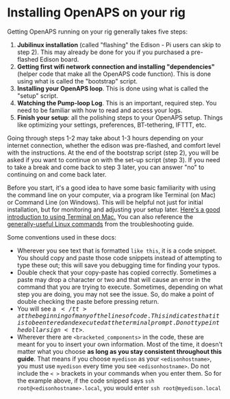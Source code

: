 # Installing OpenAPS on your rig

Getting OpenAPS running on your rig generally takes five steps:

1. **Jubilinux installation** (called "flashing" the Edison - Pi users can skip to step 2). This may already be done for you if you purchased a pre-flashed Edison board.  
2. **Getting first wifi network connection and installing "dependencies"** (helper code that make all the OpenAPS code function). This is done using what is called the "bootstrap" script.
3. **Installing your OpenAPS loop**. This is done using what is called the "setup" script.
4. **Watching the Pump-loop Log**. This is an important, required step. You need to be familiar with how to read and access your logs.
5. **Finish your setup**: all the polishing steps to your OpenAPS setup.  Things like optimizing your settings, preferences, BT-tethering, IFTTT, etc.

Going through steps 1-2 may take about 1-3 hours depending on your internet connection, whether the edison was pre-flashed, and comfort level with the instructions.  At the end of the bootstrap script (step 2), you will be asked if you want to continue on with the set-up script (step 3).  If you need to take a break and come back to step 3 later, you can answer "no" to continuing on and come back later.

Before you start, it's a good idea to have some basic familiarity with using the command line on your computer, via a program like Terminal (on Mac) or Command Line (on Windows). This will be helpful not just for initial installation, but for monitoring and adjusting your setup later. [Here's a good introduction to using Terminal on Mac.](https://blog.teamtreehouse.com/introduction-to-the-mac-os-x-command-line) You can also reference the [generally-useful Linux commands](<../Troubleshooting/General_linux_troubleshooting>) from the troubleshooting guide.

Some conventions used in these docs:

* Wherever you see text that is formatted `like this`, it is a code snippet. You should copy and paste those code snippets instead of attempting to type these out; this will save you debugging time for finding your typos.
* Double check that your copy-paste has copied correctly.  Sometimes a paste may drop a character or two and that will cause an error in the command that you are trying to execute.  Sometimes, depending on what step you are doing, you may not see the issue.  So, do make a point of double checking the paste before pressing return.
* You will see a <tt>$</tt> at the beginning of many of the lines of code. This
  indicates that it is to be entered and executed at the terminal prompt. Do not type in the dollar sign <tt>$</tt>.
* Wherever there are `<bracketed_components>` in the code, these are meant for you to insert your own information. Most of the time, it doesn't matter what you choose **as long as you stay consistent throughout this guide**. That means if you choose `myedison` as your  `<edisonhostname>`, you must use `myedison` every time you see `<edisonhostname>`. Do not include the `< >` brackets in your commands when you enter them.  So for the example above, if the code snipped says `ssh root@<edisonhostname>.local`, you would enter `ssh root@myedison.local`
